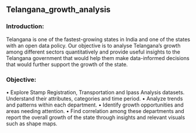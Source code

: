 ## Telangana_growth_analysis

### Introduction:
Telangana is one of the fastest-growing states in India and one of the states with an open data policy. Our objective is to analyse Telangana’s growth among different sectors quantitatively and provide useful insights to the Telangana government that would help them make data-informed decisions that would further support the growth of the state.
 
### Objective: 
• Explore Stamp Registration, Transportation and Ipass Analysis datasets. Understand their attributes, categories and time period. 
• Analyze trends and patterns within each department. 
• Identify growth opportunities and areas needing attention. 
• Find correlation among these departments and report the overall growth of the state through insights and relevant visuals such as shape maps.
